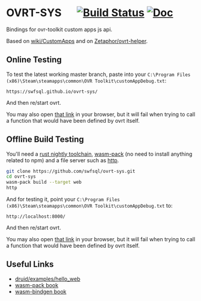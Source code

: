 # OVRT-SYS &emsp; [![Build Status]][actions] [![Doc]][docurl]

[build status]: https://img.shields.io/github/workflow/status/swfsql/ovrt-sys/Rust/master
[actions]: https://github.com/swfsql/ovrt-sys/actions?query=branch%3Amaster
[doc]: https://img.shields.io/badge/-doc-brightgreen
[docurl]: https://swfsql.github.io/ovrt-sys/doc/ovrt_sys/index.html

Bindings for ovr-toolkit custom apps js api.

Based on [wiki/CustomApps](http://wiki.ovrtoolkit.co.uk/index.php?title=CustomApps&oldid=390)
and on [Zetaphor/ovrt-helper](https://github.com/Zetaphor/ovrt-helper/blob/524815728c19d431431f2f7a9a6e3ca7a6a19691/ovrt-helper.js).

## Online Testing

To test the latest working master branch, paste into your `C:\Program Files (x86)\Steam\steamapps\common\OVR Toolkit\customAppDebug.txt`:

```
https://swfsql.github.io/ovrt-sys/
```

And then re/start ovrt.

You may also open [that link](https://swfsql.github.io/ovrt-sys/) in your browser, but it will fail when trying to call a function that would have been defined by ovrt itself.

## Offline Build Testing

You'll need a [rust nightly toolchain](https://www.rust-lang.org/tools/install), [wasm-pack](https://rustwasm.github.io/docs/wasm-pack/prerequisites/index.html) (no need to install anything related to npm) and a file server such as [http](https://github.com/thecoshman/http#installation).

```bash
git clone https://github.com/swfsql/ovrt-sys.git
cd ovrt-sys
wasm-pack build --target web
http
```

And for testing it, point your `C:\Program Files (x86)\Steam\steamapps\common\OVR Toolkit\customAppDebug.txt` to:

```
http://localhost:8000/
```

And then re/start ovrt.

You may also open [that link](http://localhost:8000/) in your browser, but it will fail when trying to call a function that would have been defined by ovrt itself.

## Useful Links

- [druid/examples/hello_web](https://github.com/linebender/druid/tree/master/druid/examples/hello_web)
- [wasm-pack book](https://rustwasm.github.io/docs/wasm-pack/)
- [wasm-bindgen book](https://rustwasm.github.io/docs/wasm-bindgen/)
